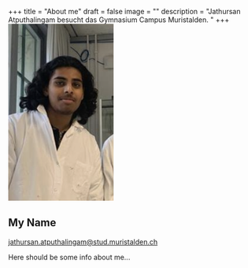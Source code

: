 +++
title = "About me"
draft = false
image = ""
description = "Jathursan Atputhalingam besucht das Gymnasium Campus Muristalden. "
+++
![](bildschirm-foto-2023-02-23-um-13.36.43.png)

## My Name

jathursan.atputhalingam@stud.muristalden.ch

Here should be some info about me...